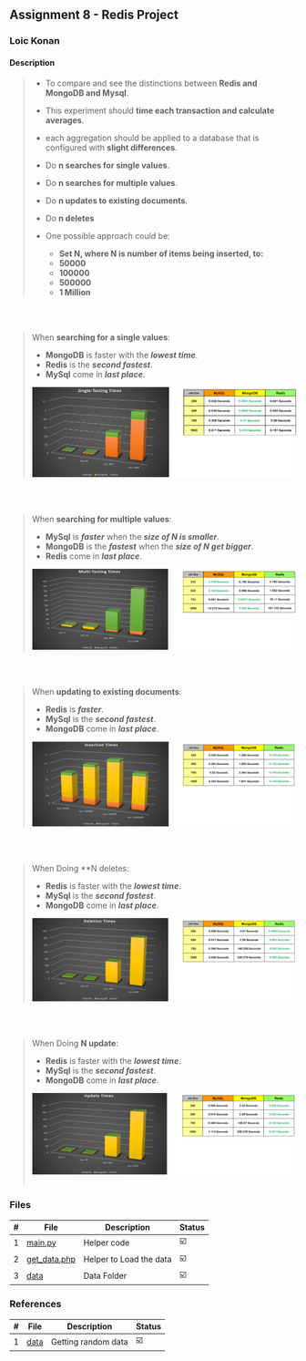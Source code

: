 ## Assignment 8 - Redis Project

### Loic Konan

#### Description

> - To compare and see the distinctions between **Redis and MongoDB and Mysql**.
> - This experiment should **time each transaction and calculate averages**.
> - each aggregation should be applied to a database that is configured with **slight differences**.
>
> - Do **n searches for single values**.
> - Do **n searches for multiple values**.
> - Do **n updates to existing documents**.
> - Do **n deletes**
>
> - One possible approach could be:
>   - **Set N, where N is number of items being inserted, to:**
>   - **50000**
>   - **100000**
>   - **500000**
>   - **1 Million**
>
<br/><br/>
>
> When **searching for a single values**:
>
> - **MongoDB** is faster with the _**lowest time**_.
> - **Redis** is the _**second fastest**_.
> - **MySql** come in **_last place_**.
> <img src="single.png">
>
<br/><br/>
>
> When **searching for multiple values**:
>
> - **MySql** is _**faster**_ when the _**size of N is smaller**_.
> - **MongoDB** is the _**fastest**_ when the _**size of N get bigger**_.
> - **Redis** come in **_last place_**.
> <img src="multi.png">
>
<br/><br/>
>
> When **updating to existing documents**:
>
> - **Redis** is _**faster**_.
> - **MySql** is the _**second fastest**_.
> - **MongoDB** come in **_last place_**.
> <img src="insertion.png">
>
<br/><br/>
>
> When Doing **N deletes:
>
> - **Redis** is faster with the _**lowest time**_.
> - **MySql** is the _**second fastest**_.
> - **MongoDB** come in **_last place_**.
> <img src="deletion.png">
>
<br/><br/>
>
> When Doing **N update**:
>
> - **Redis** is faster with the _**lowest time**_.
> - **MySql** is the _**second fastest**_.
> - **MongoDB** come in **_last place_**.
> <img src="update.png">
>
> <br/>
> <br/>

### Files

|   #   | File                         | Description             | Status                  |
| :---: | ---------------------------- | ----------------------- | ----------------------- |
|   1   | [main.py](main.py)           | Helper code             | :ballot_box_with_check: |
|   2   | [get_data.php](get_data.php) | Helper to Load the data | :ballot_box_with_check: |
|   3   | [data](data)                 | Data Folder             | :ballot_box_with_check: |

### References

|   #   | File         | Description         | Status                  |
| :---: | ------------ | ------------------- | ----------------------- |
|   1   | [data](data) | Getting random data | :ballot_box_with_check: |

